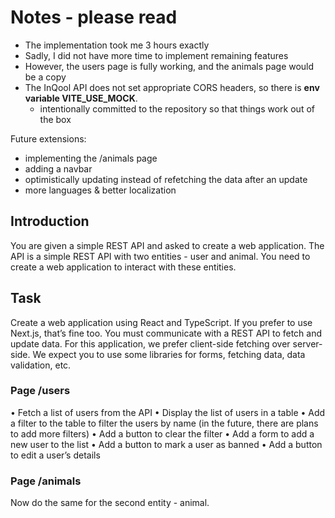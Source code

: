 # Notes - please read

- The implementation took me 3 hours exactly
- Sadly, I did not have more time to implement remaining features
- However, the users page is fully working, and the animals page would be a copy
- The InQool API does not set appropriate CORS headers, so there is **env variable VITE_USE_MOCK**.
  - intentionally committed to the repository so that things work out of the box

Future extensions:

- implementing the /animals page
- adding a navbar
- optimistically updating instead of refetching the data after an update
- more languages & better localization

## Introduction

You are given a simple REST API and asked to create a web application. The
API is a simple REST API with two entities - user and animal. You need to
create a web application to interact with these entities.

## Task

Create a web application using React and TypeScript. If you prefer to use
Next.js, that’s fine too. You must communicate with a REST API to fetch and
update data. For this application, we prefer client-side fetching over server-side.
We expect you to use some libraries for forms, fetching data, data validation,
etc.

### Page /users

• Fetch a list of users from the API
• Display the list of users in a table
• Add a filter to the table to filter the users by name (in the future, there
are plans to add more filters)
• Add a button to clear the filter
• Add a form to add a new user to the list
• Add a button to mark a user as banned
• Add a button to edit a user’s details

### Page /animals

Now do the same for the second entity - animal.
